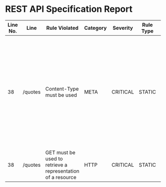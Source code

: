 REST API Specification Report
=============================
| Line No. | Line    | Rule Violated                                               | Category | Severity | Rule Type | Software Quality Attributes                                       | Improvement Suggestion                                                                                                                                                                |
| -------- | ------- | ----------------------------------------------------------- | -------- | -------- | --------- | ----------------------------------------------------------------- | ------------------------------------------------------------------------------------------------------------------------------------------------------------------------------------- |
| 38       | /quotes | Content-Type must be used                                   | META     | CRITICAL | STATIC    | USABILITY, COMPATIBILITY                                          | Specify content type in 200 response in GET operation, because clients and servers rely on the value of this header to know how to process the sequence of bytes in the message body. |
| 38       | /quotes | GET must be used to retrieve a representation of a resource | HTTP     | CRITICAL | STATIC    | MAINTAINABILITY, COMPATIBILITY, FUNCTIONAL_SUITABILITY, USABILITY | Add a response object content definition                                                                                                                                              |